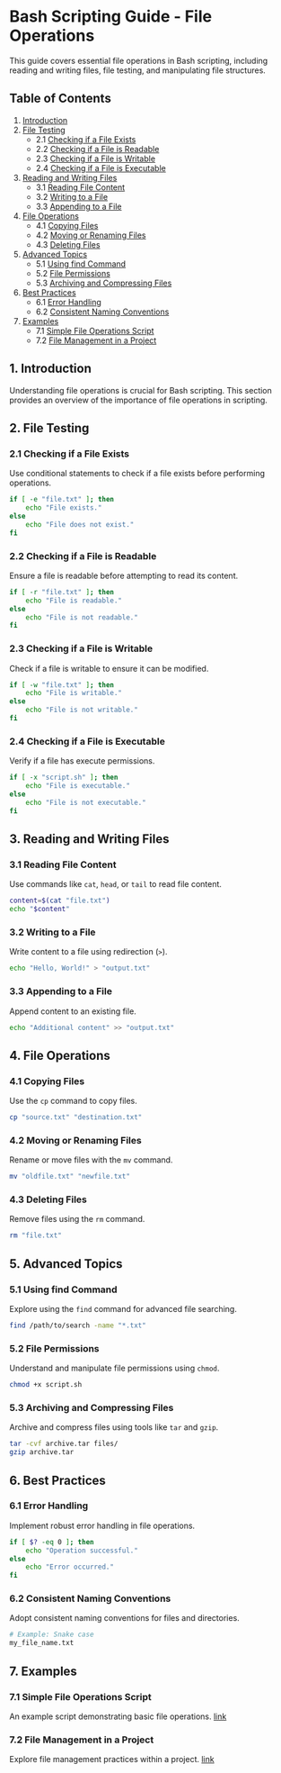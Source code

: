 # Bash Scripting Guide - File Operations

This guide covers essential file operations in Bash scripting, including reading and writing files, file testing, and manipulating file structures.

## Table of Contents

1. [Introduction](#1-introduction)
2. [File Testing](#2-file-testing)
   - 2.1 [Checking if a File Exists](#21-checking-if-a-file-exists)
   - 2.2 [Checking if a File is Readable](#22-checking-if-a-file-is-readable)
   - 2.3 [Checking if a File is Writable](#23-checking-if-a-file-is-writable)
   - 2.4 [Checking if a File is Executable](#24-checking-if-a-file-is-executable)
3. [Reading and Writing Files](#3-reading-and-writing-files)
   - 3.1 [Reading File Content](#31-reading-file-content)
   - 3.2 [Writing to a File](#32-writing-to-a-file)
   - 3.3 [Appending to a File](#33-appending-to-a-file)
4. [File Operations](#4-file-operations)
   - 4.1 [Copying Files](#41-copying-files)
   - 4.2 [Moving or Renaming Files](#42-moving-or-renaming-files)
   - 4.3 [Deleting Files](#43-deleting-files)
5. [Advanced Topics](#5-advanced-topics)
   - 5.1 [Using find Command](#51-using-find-command)
   - 5.2 [File Permissions](#52-file-permissions)
   - 5.3 [Archiving and Compressing Files](#53-archiving-and-compressing-files)
6. [Best Practices](#6-best-practices)
   - 6.1 [Error Handling](#61-error-handling)
   - 6.2 [Consistent Naming Conventions](#62-consistent-naming-conventions)
7. [Examples](#7-examples)
   - 7.1 [Simple File Operations Script](#71-simple-file-operations-script)
   - 7.2 [File Management in a Project](#72-file-management-in-a-project)

## 1. Introduction

Understanding file operations is crucial for Bash scripting. This section provides an overview of the importance of file operations in scripting.

## 2. File Testing

### 2.1 Checking if a File Exists

Use conditional statements to check if a file exists before performing operations.

```bash
if [ -e "file.txt" ]; then
    echo "File exists."
else
    echo "File does not exist."
fi
```

### 2.2 Checking if a File is Readable

Ensure a file is readable before attempting to read its content.

```bash
if [ -r "file.txt" ]; then
    echo "File is readable."
else
    echo "File is not readable."
fi
```

### 2.3 Checking if a File is Writable

Check if a file is writable to ensure it can be modified.

```bash
if [ -w "file.txt" ]; then
    echo "File is writable."
else
    echo "File is not writable."
fi
```

### 2.4 Checking if a File is Executable

Verify if a file has execute permissions.

```bash
if [ -x "script.sh" ]; then
    echo "File is executable."
else
    echo "File is not executable."
fi
```

## 3. Reading and Writing Files

### 3.1 Reading File Content

Use commands like `cat`, `head`, or `tail` to read file content.

```bash
content=$(cat "file.txt")
echo "$content"
```

### 3.2 Writing to a File

Write content to a file using redirection (`>`).

```bash
echo "Hello, World!" > "output.txt"
```

### 3.3 Appending to a File

Append content to an existing file.

```bash
echo "Additional content" >> "output.txt"
```

## 4. File Operations

### 4.1 Copying Files

Use the `cp` command to copy files.

```bash
cp "source.txt" "destination.txt"
```

### 4.2 Moving or Renaming Files

Rename or move files with the `mv` command.

```bash
mv "oldfile.txt" "newfile.txt"
```

### 4.3 Deleting Files

Remove files using the `rm` command.

```bash
rm "file.txt"
```

## 5. Advanced Topics

### 5.1 Using find Command

Explore using the `find` command for advanced file searching.

```bash
find /path/to/search -name "*.txt"
```

### 5.2 File Permissions

Understand and manipulate file permissions using `chmod`.

```bash
chmod +x script.sh
```

### 5.3 Archiving and Compressing Files

Archive and compress files using tools like `tar` and `gzip`.

```bash
tar -cvf archive.tar files/
gzip archive.tar
```

## 6. Best Practices

### 6.1 Error Handling

Implement robust error handling in file operations.

```bash
if [ $? -eq 0 ]; then
    echo "Operation successful."
else
    echo "Error occurred."
fi
```

### 6.2 Consistent Naming Conventions

Adopt consistent naming conventions for files and directories.

```bash
# Example: Snake case
my_file_name.txt
```

## 7. Examples

### 7.1 Simple File Operations Script

An example script demonstrating basic file operations. [link]()

### 7.2 File Management in a Project

Explore file management practices within a project. [link]()
